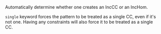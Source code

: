 Automatically determine whether one creates an IncCC or an IncHom.

`single` keyword forces the pattern to be treated as a single CC, even if it's  not one. Having any constraints will also force it to be treated as a single CC.
